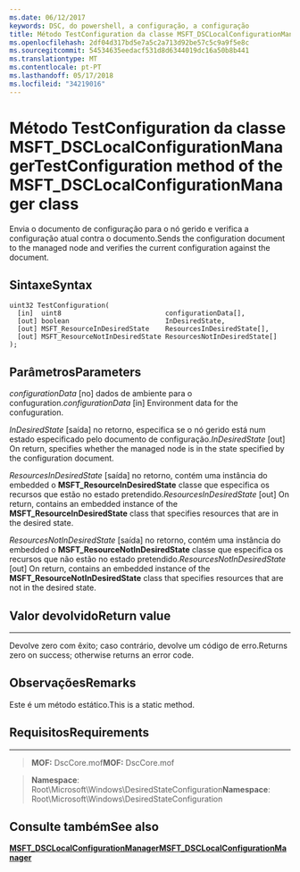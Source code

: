 ```yaml
---
ms.date: 06/12/2017
keywords: DSC, do powershell, a configuração, a configuração
title: Método TestConfiguration da classe MSFT_DSCLocalConfigurationManager
ms.openlocfilehash: 2df04d317bd5e7a5c2a713d92be57c5c9a9f5e8c
ms.sourcegitcommit: 54534635eedacf531d8d6344019dc16a50b8b441
ms.translationtype: MT
ms.contentlocale: pt-PT
ms.lasthandoff: 05/17/2018
ms.locfileid: "34219016"
---
```

# <a name="testconfiguration-method-of-the-msftdsclocalconfigurationmanager-class"></a><span data-ttu-id="11080-103">Método TestConfiguration da classe MSFT_DSCLocalConfigurationManager</span><span class="sxs-lookup"><span data-stu-id="11080-103">TestConfiguration method of the MSFT_DSCLocalConfigurationManager class</span></span>

<span data-ttu-id="11080-104">Envia o documento de configuração para o nó gerido e verifica a configuração atual contra o documento.</span><span class="sxs-lookup"><span data-stu-id="11080-104">Sends the configuration document to the managed node and verifies the current configuration against the document.</span></span>

<a name="syntax"></a><span data-ttu-id="11080-105">Sintaxe</span><span class="sxs-lookup"><span data-stu-id="11080-105">Syntax</span></span>
------

```mof
uint32 TestConfiguration(
  [in]  uint8                          configurationData[],
  [out] boolean                        InDesiredState,
  [out] MSFT_ResourceInDesiredState    ResourcesInDesiredState[],
  [out] MSFT_ResourceNotInDesiredState ResourcesNotInDesiredState[]
);
```

<a name="parameters"></a><span data-ttu-id="11080-106">Parâmetros</span><span class="sxs-lookup"><span data-stu-id="11080-106">Parameters</span></span>
----------

<span data-ttu-id="11080-107">*configurationData* \[no\] dados de ambiente para o confuguration.</span><span class="sxs-lookup"><span data-stu-id="11080-107">*configurationData* \[in\] Environment data for the confuguration.</span></span>

<span data-ttu-id="11080-108">*InDesiredState* \[saída\] no retorno, especifica se o nó gerido está num estado especificado pelo documento de configuração.</span><span class="sxs-lookup"><span data-stu-id="11080-108">*InDesiredState* \[out\] On return, specifies whether the managed node is in the state specified by the configuration document.</span></span>

<span data-ttu-id="11080-109">*ResourcesInDesiredState* \[saída\] no retorno, contém uma instância do embedded o **MSFT_ResourceInDesiredState** classe que especifica os recursos que estão no estado pretendido.</span><span class="sxs-lookup"><span data-stu-id="11080-109">*ResourcesInDesiredState* \[out\] On return, contains an embedded instance of the **MSFT_ResourceInDesiredState** class that specifies resources that are in the desired state.</span></span>

<span data-ttu-id="11080-110">*ResourcesNotInDesiredState* \[saída\] no retorno, contém uma instância do embedded o **MSFT_ResourceNotInDesiredState** classe que especifica os recursos que não estão no estado pretendido.</span><span class="sxs-lookup"><span data-stu-id="11080-110">*ResourcesNotInDesiredState* \[out\] On return, contains an embedded instance of the **MSFT_ResourceNotInDesiredState** class that specifies resources that are not in the desired state.</span></span>

## <a name="return-value"></a><span data-ttu-id="11080-111">Valor devolvido</span><span class="sxs-lookup"><span data-stu-id="11080-111">Return value</span></span>
------------

<span data-ttu-id="11080-112">Devolve zero com êxito; caso contrário, devolve um código de erro.</span><span class="sxs-lookup"><span data-stu-id="11080-112">Returns zero on success; otherwise returns an error code.</span></span>

## <a name="remarks"></a><span data-ttu-id="11080-113">Observações</span><span class="sxs-lookup"><span data-stu-id="11080-113">Remarks</span></span>

<span data-ttu-id="11080-114">Este é um método estático.</span><span class="sxs-lookup"><span data-stu-id="11080-114">This is a static method.</span></span>

## <a name="requirements"></a><span data-ttu-id="11080-115">Requisitos</span><span class="sxs-lookup"><span data-stu-id="11080-115">Requirements</span></span>
------------
><span data-ttu-id="11080-116">**MOF:** DscCore.mof</span><span class="sxs-lookup"><span data-stu-id="11080-116">**MOF:** DscCore.mof</span></span>

><span data-ttu-id="11080-117">**Namespace**: Root\Microsoft\Windows\DesiredStateConfiguration</span><span class="sxs-lookup"><span data-stu-id="11080-117">**Namespace**: Root\Microsoft\Windows\DesiredStateConfiguration</span></span>


## <a name="see-also"></a><span data-ttu-id="11080-118">Consulte também</span><span class="sxs-lookup"><span data-stu-id="11080-118">See also</span></span>


[<span data-ttu-id="11080-119">**MSFT_DSCLocalConfigurationManager**</span><span class="sxs-lookup"><span data-stu-id="11080-119">**MSFT_DSCLocalConfigurationManager**</span></span>](msft-dsclocalconfigurationmanager.md)